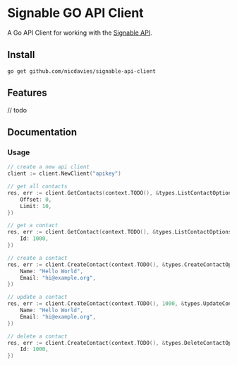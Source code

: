 # Signable GO API Client
A Go API Client for working with the [Signable API](https://developer.signable.co.uk/).

## Install
```
go get github.com/nicdavies/signable-api-client
```

## Features
// todo

## Documentation

### Usage
```go
// create a new api client
client := client.NewClient("apikey")

// get all contacts
res, err := client.GetContacts(context.TODO(), &types.ListContactOptions{
    Offset: 0,
    Limit: 10,
})

// get a contact
res, err := client.GetContact(context.TODO(), &types.ListContactOptions{
    Id: 1000,
})

// create a contact
res, err := client.CreateContact(context.TODO(), &types.CreateContactOptions{
	Name: "Hello World",
	Email: "hi@example.org",
})

// update a contact
res, err := client.CreateContact(context.TODO(), 1000, &types.UpdateContactOptions{
    Name: "Hello World",
    Email: "hi@example.org",
})

// delete a contact
res, err := client.CreateContact(context.TODO(), &types.DeleteContactOptions{
    Id: 1000,
})
```